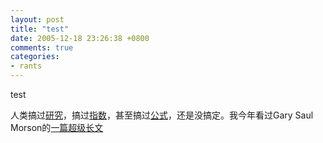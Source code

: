 ```yaml
---
layout: post
title: "test"
date: 2005-12-18 23:26:38 +0800
comments: true
categories:
- rants
---
```


test

人类搞过[研究](https://www.forbes.com/sites/georgebradt/2015/05/27/the-secret-of-happiness-revealed-by-harvard-study/)，搞过[指数](https://worldhappiness.report/ed/2018/)，甚至搞过[公式](https://www.nytimes.com/2013/12/15/opinion/sunday/a-formula-for-happiness.html)，还是没搞定。我今年看过Gary Saul Morson的[一篇超级长文](https://athenaeumreview.org/essay/the-problem-with-happiness/)


